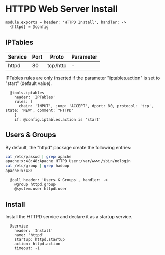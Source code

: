 
# HTTPD Web Server Install

    module.exports = header: 'HTTPD Install', handler: ->
      {httpd} = @config

## IPTables

| Service    | Port | Proto    | Parameter       |
|------------|------|----------|-----------------|
| httpd      | 80   | tcp/http | -               |

IPTables rules are only inserted if the parameter "iptables.action" is set to 
"start" (default value).

      @tools.iptables
        header: 'IPTables'
        rules: [
          chain: 'INPUT', jump: 'ACCEPT', dport: 80, protocol: 'tcp', state: 'NEW', comment: "HTTPD"
        ]
        if: @config.iptables.action is 'start'

## Users & Groups

By default, the "httpd" package create the following entries:

```bash
cat /etc/passwd | grep apache
apache:x:48:48:Apache HTTPD User:/var/www:/sbin/nologin
cat /etc/group | grep hadoop
apache:x:48:
```

      @call header: 'Users & Groups', handler: ->
        @group httpd.group
        @system.user httpd.user

## Install

Install the HTTPD service and declare it as a startup service.

      @service
        header: 'Install'
        name: 'httpd'
        startup: httpd.startup
        action: httpd.action
        timeout: -1
